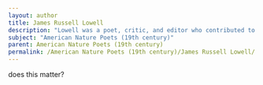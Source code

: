 ```yaml
---
layout: author
title: James Russell Lowell
description: "Lowell was a poet, critic, and editor who contributed to American literary practice in the 19th century. His poems often contain vivid imagery of nature, reflecting a deep appreciation for the American landscape."
subject: "American Nature Poets (19th century)"
parent: American Nature Poets (19th century)
permalink: /American Nature Poets (19th century)/James Russell Lowell/
---
```


does this matter?
